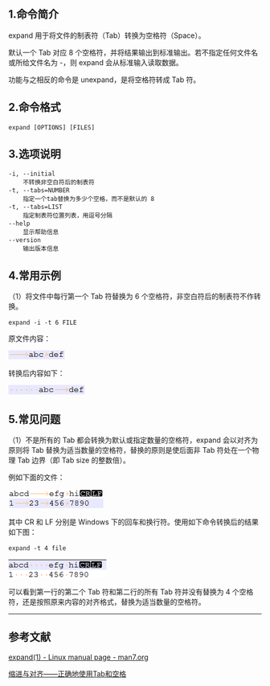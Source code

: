 ## 1.命令简介
expand 用于将文件的制表符（Tab）转换为空格符（Space）。

默认一个 Tab 对应 8 个空格符，并将结果输出到标准输出。若不指定任何文件名或所给文件名为 -，则 expand 会从标准输入读取数据。

功能与之相反的命令是 unexpand，是将空格符转成 Tab 符。

## 2.命令格式
```
expand [OPTIONS] [FILES]
```

## 3.选项说明
```
-i, --initial
	不转换非空白符后的制表符
-t, --tabs=NUMBER
	指定一个tab替换为多少个空格，而不是默认的 8
-t, --tabs=LIST
	指定制表符位置列表，用逗号分隔
--help
	显示帮助信息
--version
	输出版本信息
```

## 4.常用示例
（1）将文件中每行第一个 Tab 符替换为 6 个空格符，非空白符后的制表符不作转换。
```
expand -i -t 6 FILE
```
原文件内容：

![这里写图片描述](../../assets/imgs/expand/1.png)

转换后内容如下：

![这里写图片描述](../../assets/imgs/expand/2.png)

## 5.常见问题
（1）不是所有的 Tab 都会转换为默认或指定数量的空格符，expand 会以对齐为原则将 Tab 替换为适当数量的空格符，替换的原则是使后面非 Tab 符处在一个物理 Tab 边界（即 Tab size 的整数倍）。

例如下面的文件：

![这里写图片描述](../../assets/imgs/expand/3.png)

其中 CR 和 LF 分别是 Windows 下的回车和换行符。使用如下命令转换后的结果如下图：
```
expand -t 4 file
```
![这里写图片描述](../../assets/imgs/expand/4.png)

可以看到第一行的第二个 Tab 符和第二行的所有 Tab 符并没有替换为 4 个空格符，还是按照原来内容的对齐格式，替换为适当数量的空格符。

---
## 参考文献
[expand(1) - Linux manual page - man7.org](http://man7.org/linux/man-pages/man1/expand.1.html)

[缩进与对齐——正确地使用Tab和空格](https://blog.csdn.net/tonywearme/article/details/7061530)

<Vssue title="expand" />